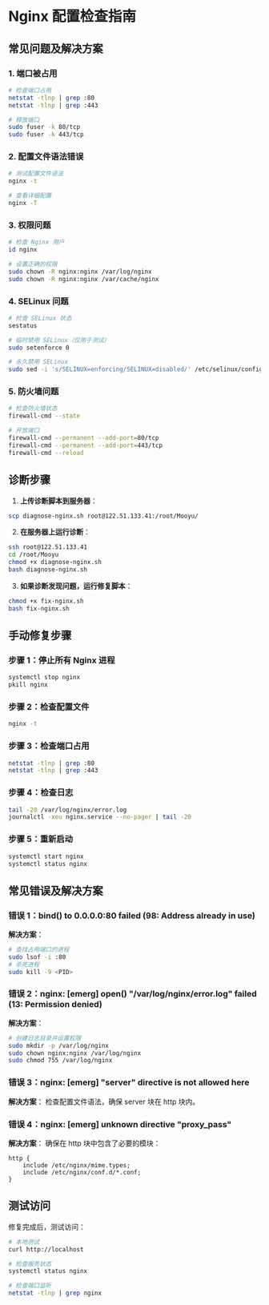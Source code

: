 # Nginx 配置检查指南

## 常见问题及解决方案

### 1. 端口被占用
```bash
# 检查端口占用
netstat -tlnp | grep :80
netstat -tlnp | grep :443

# 释放端口
sudo fuser -k 80/tcp
sudo fuser -k 443/tcp
```

### 2. 配置文件语法错误
```bash
# 测试配置文件语法
nginx -t

# 查看详细配置
nginx -T
```

### 3. 权限问题
```bash
# 检查 Nginx 用户
id nginx

# 设置正确的权限
sudo chown -R nginx:nginx /var/log/nginx
sudo chown -R nginx:nginx /var/cache/nginx
```

### 4. SELinux 问题
```bash
# 检查 SELinux 状态
sestatus

# 临时禁用 SELinux（仅用于测试）
sudo setenforce 0

# 永久禁用 SELinux
sudo sed -i 's/SELINUX=enforcing/SELINUX=disabled/' /etc/selinux/config
```

### 5. 防火墙问题
```bash
# 检查防火墙状态
firewall-cmd --state

# 开放端口
firewall-cmd --permanent --add-port=80/tcp
firewall-cmd --permanent --add-port=443/tcp
firewall-cmd --reload
```

## 诊断步骤

1. **上传诊断脚本到服务器**：
```bash
scp diagnose-nginx.sh root@122.51.133.41:/root/Mooyu/
```

2. **在服务器上运行诊断**：
```bash
ssh root@122.51.133.41
cd /root/Mooyu
chmod +x diagnose-nginx.sh
bash diagnose-nginx.sh
```

3. **如果诊断发现问题，运行修复脚本**：
```bash
chmod +x fix-nginx.sh
bash fix-nginx.sh
```

## 手动修复步骤

### 步骤 1：停止所有 Nginx 进程
```bash
systemctl stop nginx
pkill nginx
```

### 步骤 2：检查配置文件
```bash
nginx -t
```

### 步骤 3：检查端口占用
```bash
netstat -tlnp | grep :80
netstat -tlnp | grep :443
```

### 步骤 4：检查日志
```bash
tail -20 /var/log/nginx/error.log
journalctl -xeu nginx.service --no-pager | tail -20
```

### 步骤 5：重新启动
```bash
systemctl start nginx
systemctl status nginx
```

## 常见错误及解决方案

### 错误 1：bind() to 0.0.0.0:80 failed (98: Address already in use)
**解决方案**：
```bash
# 查找占用端口的进程
sudo lsof -i :80
# 杀死进程
sudo kill -9 <PID>
```

### 错误 2：nginx: [emerg] open() "/var/log/nginx/error.log" failed (13: Permission denied)
**解决方案**：
```bash
# 创建日志目录并设置权限
sudo mkdir -p /var/log/nginx
sudo chown nginx:nginx /var/log/nginx
sudo chmod 755 /var/log/nginx
```

### 错误 3：nginx: [emerg] "server" directive is not allowed here
**解决方案**：
检查配置文件语法，确保 server 块在 http 块内。

### 错误 4：nginx: [emerg] unknown directive "proxy_pass"
**解决方案**：
确保在 http 块中包含了必要的模块：
```nginx
http {
    include /etc/nginx/mime.types;
    include /etc/nginx/conf.d/*.conf;
}
```

## 测试访问

修复完成后，测试访问：
```bash
# 本地测试
curl http://localhost

# 检查服务状态
systemctl status nginx

# 检查端口监听
netstat -tlnp | grep nginx
``` 